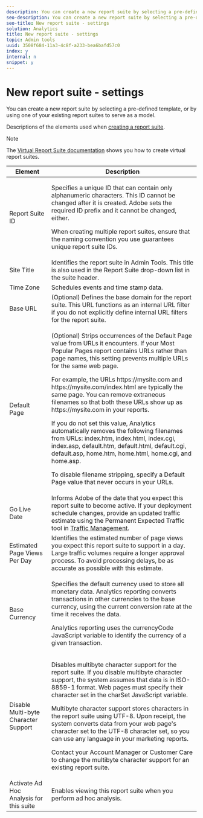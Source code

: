 ```yaml
---
description: You can create a new report suite by selecting a pre-defined template, or by using one of your existing report suites to serve as a model.
seo-description: You can create a new report suite by selecting a pre-defined template, or by using one of your existing report suites to serve as a model.
seo-title: New report suite - settings
solution: Analytics
title: New report suite - settings
topic: Admin tools
uuid: 3508f684-11a3-4c8f-a233-bea6bafd57c0
index: y
internal: n
snippet: y
---
```


# New report suite - settings

You can create a new report suite by selecting a pre-defined template, or by using one of your existing report suites to serve as a model.

Descriptions of the elements used when [creating a report suite](../../../admin/c-manage-report-suites/c-new-report-suite/t-create-a-report-suite.md#task_67033B9710CB49F9B71A4DE374A538A0).

>[!NOTE]
>
>The [Virtual Report Suite documentation](/help/components/vrs/c-workflow-vrs/vrs-create.md) shows you how to create virtual report suites.

<table id="table_F739FBD8DB8D409E916F12F61C5953D0"> 
 <thead> 
  <tr> 
   <th colname="col1" class="entry"> Element </th> 
   <th colname="col2" class="entry"> Description </th> 
  </tr> 
 </thead>
 <tbody> 
  <tr> 
   <td colname="col1"> <span class="wintitle"> Report Suite ID </span> </td> 
   <td colname="col2"> <p>Specifies a unique ID that can contain only alphanumeric characters. This ID cannot be changed after it is created. Adobe sets the required ID prefix and it cannot be changed, either. </p> <p>When creating multiple report suites, ensure that the naming convention you use guarantees unique report suite IDs. </p> </td> 
  </tr> 
  <tr> 
   <td colname="col1"> <span class="wintitle"> Site Title</span> </td> 
   <td colname="col2">Identifies the report suite in <span class="wintitle"> Admin Tools</span>. This title is also used in the <span class="wintitle"> Report Suite</span> drop-down list in the suite header. </td> 
  </tr> 
  <tr> 
   <td colname="col1"> <span class="wintitle"> Time Zone</span> </td> 
   <td colname="col2"> Schedules events and time stamp data. </td> 
  </tr> 
  <tr> 
   <td colname="col1"> <span class="wintitle"> Base URL</span> </td> 
   <td colname="col2"> (Optional) Defines the base domain for the report suite. This URL functions as an internal URL filter if you do not explicitly define internal URL filters for the report suite. </td> 
  </tr> 
  <tr> 
   <td colname="col1"> <span class="wintitle"> Default Page</span> </td> 
   <td colname="col2"> <p>(Optional) Strips occurrences of the <span class="wintitle"> Default Page</span> value from URLs it encounters. If your <span class="wintitle"> Most Popular Pages</span> report contains URLs rather than page names, this setting prevents multiple URLs for the same web page. </p> <p>For example, the URLs<span class="filepath"> https://mysite.com</span> and <span class="filepath"> https://mysite.com/index.html</span> are typically the same page. You can remove extraneous filenames so that both these URLs show up as <span class="filepath"> https://mysite.com</span> in your reports. </p> <p>If you do not set this value, Analytics automatically removes the following filenames from URLs: <span class="filepath"> index.htm</span>, <span class="filepath"> index.html</span>, <span class="filepath"> index.cgi</span>, <span class="filepath"> index.asp</span>, <span class="filepath"> default.htm</span>, <span class="filepath"> default.html</span>, <span class="filepath"> default.cgi</span>, <span class="filepath"> default.asp</span>, <span class="filepath"> home.htm</span>, <span class="filepath"> home.html</span>, <span class="filepath"> home.cgi</span>, and<span class="filepath"> home.asp</span>. </p> <p>To disable filename stripping, specify a Default Page value that never occurs in your URLs. </p> </td> 
  </tr> 
  <tr> 
   <td colname="col1"> <p>Go Live Date </p> </td> 
   <td colname="col2">Informs Adobe of the date that you expect this report suite to become active. If your deployment schedule changes, provide an updated traffic estimate using the <span class="wintitle"> Permanent Expected Traffic</span> tool in <a href="../../../admin/c-traffic-management/traffic-management.md#concept_8BD651EE8B84434CB4D6308BC6C01B79" format="dita" scope="local"> Traffic Management</a>. </td> 
  </tr> 
  <tr> 
   <td colname="col1"> <span class="wintitle"> Estimated Page Views Per Day</span> </td> 
   <td colname="col2"> Identifies the estimated number of page views you expect this report suite to support in a day. Large traffic volumes require a longer approval process. To avoid processing delays, be as accurate as possible with this estimate. </td> 
  </tr> 
  <tr> 
   <td colname="col1"> <span class="wintitle"> Base Currency</span> </td> 
   <td colname="col2"> <p>Specifies the default currency used to store all monetary data. Analytics reporting converts transactions in other currencies to the base currency, using the current conversion rate at the time it receives the data. </p> <p> Analytics reporting uses the <span class="varname"> currencyCode</span> JavaScript variable to identify the currency of a given transaction. </p> </td> 
  </tr> 
  <tr> 
   <td colname="col1"> <span class="wintitle"> Disable Multi-byte Character Support </span> </td> 
   <td colname="col2"> <p>Disables multibyte character support for the report suite. If you disable multibyte character support, the system assumes that data is in ISO-8859-1 format. Web pages must specify their character set in the <span class="varname"> charSet</span> JavaScript variable. </p> <p>Multibyte character support stores characters in the report suite using UTF-8. Upon receipt, the system converts data from your web page's character set to the UTF-8 character set, so you can use any language in your marketing reports. </p> <p>Contact your Account Manager or Customer Care to change the multibyte character support for an existing report suite. </p> </td> 
  </tr> 
  <tr> 
   <td colname="col1"> <span class="wintitle"> Activate Ad Hoc Analysis for this suite</span> </td> 
   <td colname="col2"> Enables viewing this report suite when you perform ad hoc analysis. </td> 
  </tr> 
 </tbody> 
</table>

